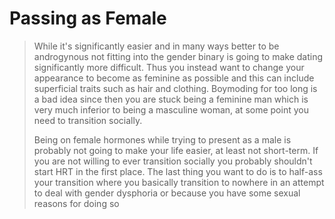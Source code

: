 # Passing as Female

> While it's significantly easier and in many ways better to be androgynous not fitting into the gender 
binary is going to make dating significantly more difficult. Thus you instead want to change your 
appearance to become as feminine as possible and this can include superficial traits such as hair and 
clothing. Boymoding for too long is a bad idea since then you are stuck being a feminine man which is 
very much inferior to being a masculine woman, at some point you need to transition socially. 
>
> Being on female hormones while trying to present as a male is probably not going to make your life 
easier, at least not short-term. If you are not willing to ever transition socially you probably shouldn't 
start HRT in the first place. The last thing you want to do is to half-ass your transition where you 
basically transition to nowhere in an attempt to deal with gender dysphoria or because you have some 
sexual reasons for doing so